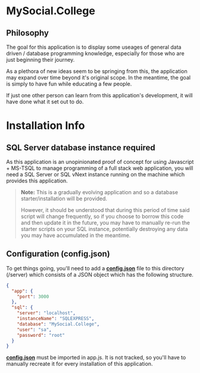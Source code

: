 # MySocial.College

## Philosophy

The goal for this application is to display some useages of general data driven / 
database programming knowledge, especially for those who are just beginning their 
journey.

As a plethora of new ideas seem to be springing from this, the application may 
expand over time beyond it's original scope. In the meantime, the goal is simply
to have fun while educating a few people. 

If just one other person can learn from this application's development, it will have
done what it set out to do.

# Installation Info

## SQL Server database instance required

As this application is an unopinionated proof of concept for using 
Javascript + MS-TSQL to manage programming of a full stack web application, you will 
need a SQL Server or SQL vNext instance running on the machine which provides 
this application.

>**Note:** This is a gradually evolving application and so a database starter/installation 
>will be provided. 
>
>However, it should be understood that during this period of time said 
>script will change frequently, so if you choose to borrow this code and then update
>it in the future, you may have to manually re-run the starter scripts on your SQL
>instance, potentially destroying any data you may have accumulated in the meantime.

## Configuration (config.json)

To get things going, you'll need to add a **[config.json](config.json)** 
file to this directory (/server) which consists of a JSON object 
which has the following structure.

```JSON
{
  "app": {
    "port": 3000
  },
  "sql": {
    "server": "localhost",
    "instanceName": "SQLEXPRESS",
    "database": "MySocial.College",
    "user": "sa",
    "password": "root"
  }
}
```

**[config.json](config.json)** must be imported in app.js.
It is not tracked, so you'll have to manually recreate it 
for every installation of this application.
